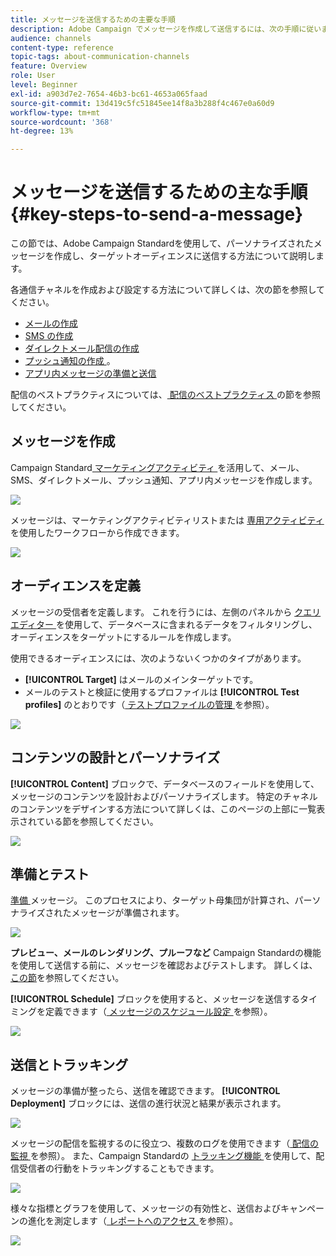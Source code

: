 ```yaml
---
title: メッセージを送信するための主要な手順
description: Adobe Campaign でメッセージを作成して送信するには、次の手順に従います。
audience: channels
content-type: reference
topic-tags: about-communication-channels
feature: Overview
role: User
level: Beginner
exl-id: a903d7e2-7654-46b3-bc61-4653a065faad
source-git-commit: 13d419c5fc51845ee14f8a3b288f4c467e0a60d9
workflow-type: tm+mt
source-wordcount: '368'
ht-degree: 13%

---
```


# メッセージを送信するための主な手順{#key-steps-to-send-a-message}

この節では、Adobe Campaign Standardを使用して、パーソナライズされたメッセージを作成し、ターゲットオーディエンスに送信する方法について説明します。

各通信チャネルを作成および設定する方法について詳しくは、次の節を参照してください。

* [メールの作成](../../channels/using/creating-an-email.md)
* [SMS の作成](../../channels/using/creating-an-sms-message.md)
* [ダイレクトメール配信の作成](../../channels/using/creating-the-direct-mail.md)
* [ プッシュ通知の作成 ](../../channels/using/preparing-and-sending-a-push-notification.md)。
* [アプリ内メッセージの準備と送信](../../channels/using/preparing-and-sending-an-in-app-message.md)

配信のベストプラクティスについては、[ 配信のベストプラクティス ](../../sending/using/delivery-best-practices.md) の節を参照してください。

## メッセージを作成

Campaign Standard[ マーケティングアクティビティ ](../../start/using/marketing-activities.md) を活用して、メール、SMS、ダイレクトメール、プッシュ通知、アプリ内メッセージを作成します。

![](assets/marketing-activities.png)

メッセージは、マーケティングアクティビティリストまたは [ 専用アクティビティ ](../../automating/using/about-channel-activities.md) を使用したワークフローから作成できます。

![](assets/steps-channel.png)

## オーディエンスを定義

メッセージの受信者を定義します。 これを行うには、左側のパネルから [ クエリエディター ](../../automating/using/editing-queries.md) を使用して、データベースに含まれるデータをフィルタリングし、オーディエンスをターゲットにするルールを作成します。

使用できるオーディエンスには、次のようないくつかのタイプがあります。

* **[!UICONTROL Target]** はメールのメインターゲットです。
* メールのテストと検証に使用するプロファイルは **[!UICONTROL Test profiles]** のとおりです（[ テストプロファイルの管理 ](../../audiences/using/managing-test-profiles.md) を参照）。

![](assets/steps-audience.png)

## コンテンツの設計とパーソナライズ

**[!UICONTROL Content]** ブロックで、データベースのフィールドを使用して、メッセージのコンテンツを設計およびパーソナライズします。 特定のチャネルのコンテンツをデザインする方法について詳しくは、このページの上部に一覧表示されている節を参照してください。

![](assets/steps-content.png)

## 準備とテスト

[ 準備 ](../../sending/using/preparing-the-send.md) メッセージ。 このプロセスにより、ターゲット母集団が計算され、パーソナライズされたメッセージが準備されます。

![](assets/steps-prepare.png)

**プレビュー、メールのレンダリング、プルーフなど** Campaign Standardの機能を使用して送信する前に、メッセージを確認およびテストします。 詳しくは、[この節](../../sending/using/previewing-messages.md)を参照してください。

**[!UICONTROL Schedule]** ブロックを使用すると、メッセージを送信するタイミングを定義できます（[ メッセージのスケジュール設定 ](../../sending/using/about-scheduling-messages.md) を参照）。

![](assets/steps-schedule.png)

## 送信とトラッキング

メッセージの準備が整ったら、送信を確認できます。 **[!UICONTROL Deployment]** ブロックには、送信の進行状況と結果が表示されます。

![](assets/steps-send.png)

メッセージの配信を監視するのに役立つ、複数のログを使用できます（[ 配信の監視 ](../../sending/using/monitoring-a-delivery.md) を参照）。 また、Campaign Standardの [ トラッキング機能 ](../../sending/using/tracking-messages.md) を使用して、配信受信者の行動をトラッキングすることもできます。

![](../../sending/using/assets/tracking_logs.png)

様々な指標とグラフを使用して、メッセージの有効性と、送信およびキャンペーンの進化を測定します（[ レポートへのアクセス ](../../reporting/using/about-dynamic-reports.md) を参照）。

![](assets/steps-reports.png)
